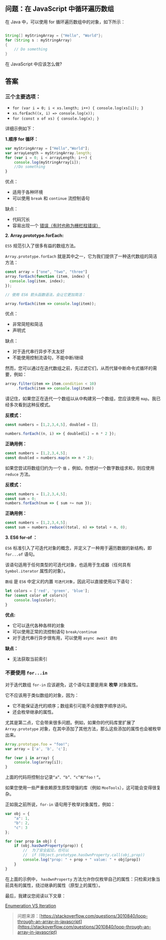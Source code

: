 ## 问题：在 JavaScript 中循环遍历数组

在 Java 中，可以使用 for 循环遍历数组中的对象，如下所示：

```java

String[] myStringArray = {"Hello", "World"};
for (String s : myStringArray)
{
    // Do something
}

```

在 JavaScript 中应该怎么做?

## 答案

### 三个主要选项：

- `for (var i = 0; i < xs.length; i++) { console.log(xs[i]); }`
- `xs.forEach((x, i) => console.log(x));`
- `for (const x of xs) { console.log(x); }
`

详细示例如下：

**1.顺序 for 循环：**


```js
var myStringArray = ["Hello","World"];
var arrayLength = myStringArray.length;
for (var i = 0; i < arrayLength; i++) {
    console.log(myStringArray[i]);
    //Do something
}
```

优点：

- 适用于各种环境
- 可以使用 `break` 和 `continue` 流控制语句

缺点：

- 代码冗长
- 容易出现一个 [错误（有时也称为栅栏柱错误）](https://en.wikipedia.org/wiki/Off-by-one_error#Looping_over_arrays)

**2. Array.prototype.forEach:**

`ES5` 规范引入了很多有益的数组方法。

`Array.prototype.forEach` 就是其中之一，它为我们提供了一种迭代数组的简洁方法：

```js
const array = ["one", "two", "three"]
array.forEach(function (item, index) {
  console.log(item, index);
});

// 使用 ES6 箭头函数语法，会让它更加简洁：

array.forEach(item => console.log(item));

```

优点：

- 非常简短和简洁
- 声明式

缺点：

- 对于迭代串行异步不太友好
- 不能使用控制流语句，不能中断/继续

然而，您可以通过在迭代数组之前，先过滤它们，从而代替中断命令式循环的需要，例如：

```js
array.filter(item => item.condition < 10)
     .forEach(item => console.log(item))
```

请记住，如果您正在迭代一个数组以从中构建另一个数组，您应该使用 `map`。我已经多次看到这种反模式。

**反模式：**

```js
const numbers = [1,2,3,4,5], doubled = [];

numbers.forEach((n, i) => { doubled[i] = n * 2 });

```

**正确用例：**

```js
const numbers = [1,2,3,4,5];
const doubled = numbers.map(n => n * 2);
```

如果您尝试将数组归约为一个 `值` ，例如，你想对一个数字数组求和，则应使用 `reduce` 方法。


**反模式：**

```js
const numbers = [1,2,3,4,5];
const sum = 0;
numbers.forEach(num => { sum += num });
```

**正确用例：**

```js
const numbers = [1,2,3,4,5];
const sum = numbers.reduce((total, n) => total + n, 0);
```

**3. ES6 for-of ：**

`ES6` 标准引入了可迭代对象的概念，并定义了一种用于遍历数据的新结构，即 `for...of` 语句。

该语句适用于任何类型的可迭代对象，也适用于生成器（任何具有 `Symbol.iterator` 属性的对象）。

`数组` 是 `ES6` 中定义的内置 `可迭代对象`，因此可以直接使用以下语句：

```js
let colors = ['red', 'green', 'blue'];
for (const color of colors){
    console.log(color);
}
```

**优点:**

- 它可以迭代各种各样的对象
- 可以使用正常的流控制语句 `break/continue`
- 对于迭代串行异步很有用，可以使用 `async await 语句`

**缺点：**

- 无法获取当前索引

### 不要使用 `for...in`

对于迭代数组 `for-in` 应该避免，这个语句主要是用来 **枚举** 对象属性。

它不应该用于类似数组的对象，因为：

- 它不能保证迭代的顺序；数组索引可能不会按数字顺序访问。
- 还会枚举继承的属性。

尤其是第二点，它会带来很多问题。例如，如果你的代码库里扩展了 `Array.prototype` 对象，在其中添加了其他方法，那么这些添加的属性也会被枚举出来。

```js
Array.prototype.foo = "foo!";
var array = ['a', 'b', 'c'];

for (var i in array) {
    console.log(array[i]);
}
```

上面的代码将控制台记录`“a”、“b”、“c”和“foo！”`。

如果您使用一些严重依赖原生原型增强的库（例如 `MooTools`），这可能会变得很复杂。

正如我之前所说，`for-in` 语句用于枚举对象属性，例如：

```js
var obj = {
    "a": 1,
    "b": 2,
    "c": 3
};

for (var prop in obj) {
    if (obj.hasOwnProperty(prop)) {
        //  为了安全起见，也可以
        //  if (Object.prototype.hasOwnProperty.call(obj,prop))
        console.log("prop: " + prop + " value: " + obj[prop])
    }
}
```

在上面的示例中， `hasOwnProperty` 方法允许你仅枚举自己的属性：只检索对象当前具有的属性，绕过继承的属性（原型上的属性）。

最后，我建议您阅读以下文章：

[Enumeration VS Iteration
](http://web.archive.org/web/20101213150231/http://dhtmlkitchen.com/?category=/JavaScript/&date=2007/10/21/&entry=Iteration-Enumeration-Primitives-and-Objects)

> 问题来源：[https://stackoverflow.com/questions/3010840/loop-through-an-array-in-javascript](https://stackoverflow.com/questions/3010840/loop-through-an-array-in-javascript)